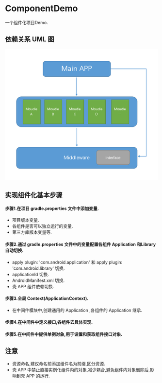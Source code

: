 # ComponentDemo
  一个组件化项目Demo.

## 依赖关系 UML 图
 ![depend_uml.bmp](https://github.com/More-Stronger/ComponentDemo/blob/master/depend_uml.bmp)

## 实现组件化基本步骤

#### 步骤1.在项目 gradle.properties 文件中添加变量.
   
   - 项目版本变量.
   - 各组件是否可以独立运行的变量.
   - 第三方库版本变量等.

#### 步骤2.通过 gradle.properties 文件中的变量配置各组件 Application 和Library 自动切换.

   - apply plugin: 'com.android.application' 和 apply plugin: 'com.android.library' 切换.
   - applicationId 切换.
   - AndroidManifest.xml 切换.
   - 壳 APP 组件依赖切换.

#### 步骤3.全局 Context(ApplicationContext).

   - 在中间件模块中,创建通用的 Application ,各组件的 Application 继承.

#### 步骤4.在中间件中定义接口,各组件去具体实现.

#### 步骤5.在中间件中提供单例对象,用于设置和获取组件接口对象.

## 注意

   - 资源命名,建议命名前添加组件名为前缀,区分资源.
   - 壳 APP 中禁止直接实例化组件内的对象,减少耦合,避免组件内对象删除后,影响到壳 APP 的运行.
